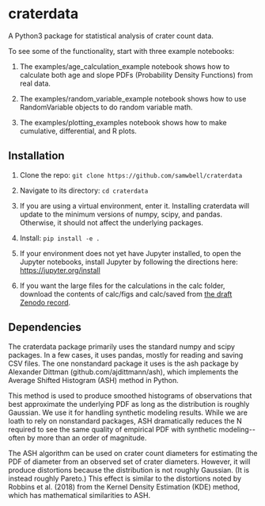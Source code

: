# craterdata
A Python3 package for statistical analysis of crater count data.

To see some of the functionality, start with three example notebooks:

1) The examples/age_calculation_example notebook shows how to calculate both age and slope PDFs (Probability Density Functions) from real data.

2) The examples/random_variable_example notebook shows how to use RandomVariable objects to do random variable math.

3) The examples/plotting_examples notebook shows how to make cumulative, differential, and R plots.

## Installation
1) Clone the repo:
`git clone https://github.com/samwbell/craterdata`

2) Navigate to its directory:
`cd craterdata`

3) If you are using a virtual environment, enter it.  Installing craterdata will update to the minimum versions of numpy, scipy, and pandas.  Otherwise, it should not affect the underlying packages.

4) Install:
`pip install -e .`

5) If your environment does not yet have Jupyter installed, to open the Jupyter notebooks, install Jupyter by following the directions here: https://jupyter.org/install

6) If you want the large files for the calculations in the calc folder, download the contents of calc/figs and calc/saved from [the draft Zenodo record](https://zenodo.org/records/13917307?preview=1&token=eyJhbGciOiJIUzUxMiJ9.eyJpZCI6ImViNWVmYjM0LTdkZTctNDczMC1iYjY2LTlhNjYzODcxYzhkYiIsImRhdGEiOnt9LCJyYW5kb20iOiJhMWQ2YjgwNjMxM2RlOTMwOWEyZjA5ZjJlMzkzZDYwYyJ9.vr01Yxztc8haK-hcSkeJ1pzCK8ujAzZX3A_i8x2oU-mFYDygjUpsVbMWML4aepRRCxufn2sOnvf5QtxcVxUHQQ).

## Dependencies
The craterdata package primarily uses the standard numpy and scipy packages.  In a few cases, it uses pandas, mostly for reading and saving CSV files.  The one nonstandard package it uses is the ash package by Alexander Dittman (github.com/ajdittmann/ash), which implements the Average Shifted Histogram (ASH) method in Python.  

This method is used to produce smoothed histograms of observations that best approximate the underlying PDF as long as the distribution is roughly Gaussian.  We use it for handling synthetic modeling results.  While we are loath to rely on nonstandard packages, ASH dramatically reduces the N required to see the same quality of empirical PDF with synthetic modeling--often by more than an order of magnitude.

The ASH algorithm can be used on crater count diameters for estimating the PDF of diameter from an observed set of crater diameters.  However, it will produce distortions because the distribution is not roughly Gaussian.  (It is instead roughly Pareto.)  This effect is similar to the distortions noted by Robbins et al. (2018) from the Kernel Density Estimation (KDE) method, which has mathematical similarities to ASH.

